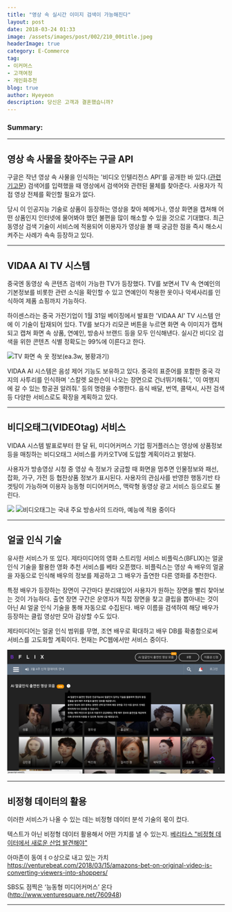 ```yaml
---
title: "영상 속 실시간 이미지 검색이 가능해진다"
layout: post
date: 2018-03-24 01:33
image: /assets/images/post/002/210_00title.jpeg
headerImage: true
category: E-Commerce
tag:
- 이커머스
- 고객여정
- 개인화추천
blog: true
author: Hyeyeon
description: 당신은 고객과 결혼했습니까?
---
```


### Summary:



---

## 영상 속 사물을 찾아주는 구글 API

구글은 작년 영상 속 사물을 인식하는 '비디오 인텔리전스 API'를 공개한 바 있다.([관련 기고문](http://www.itnews.or.kr/?p=21130)) 검색어를 입력했을 때 영상에서 검색어와 관련된 물체를 찾아준다. 사용자가 직접 영상 전체를 확인할 필요가 없다.

당시 이 인공지능 기술로 상품이 등장하는 영상을 찾아 헤메거나, 영상 화면을 캡쳐해 어떤 상품인지 인터넷에 물어봐야 했던 불편을 많이 해소할 수 있을 것으로 기대했다. 최근 동영상 검색 기술이 서비스에 적용되어 이용자가 영상을 볼 때 궁금한 점을 즉시 해소시켜주는 사례가 속속 등장하고 있다.

---

## VIDAA AI TV 시스템

중국엔 동영상 속 콘텐츠 검색이 가능한 TV가 등장했다. TV를 보면서 TV 속 연예인의 기본정보를 비롯한 관련 소식을 확인할 수 있고 연예인이 착용한 옷이나 악세사리를 인식하여 제품 쇼핑까지 가능하다.

하이센스라는 중국 가전기업이 1월 31일 베이징에서 발표한 'VIDAA AI' TV 시스템 안에 이 기술이 탑재되어 있다. TV를 보다가 리모콘 버튼을 누르면 화면 속 이미지가 캡쳐되고 캡쳐 화면 속 상품, 연예인, 방송사 브랜드 등을 모두 인식해낸다. 실시간 비디오 검색을 위한 콘텐츠 식별 정확도는 99%에 이른다고 한다.

![TV 화면 속 옷 정보(ea.3w, 봉황과기)](http://image.zdnet.co.kr/2018/02/02/hjyoo_jfsdlzhi0VLb6S.jpg)

VIDAA AI 시스템은 음성 제어 기능도 보유하고 있다. 중국의 표준어를 포함한 중국 각지의 사투리를 인식하며 '스칼렛 요한슨이 나오는 장면으로 건너뛰기해줘.', '이 여행지에 갈 수 있는 항공권 알려줘.' 등의 명령을 수행한다. 음식 배달, 번역, 콜택시, 사전 검색 등 다양한 서비스로도 확장을 계획하고 있다.

---

## 비디오태그(VIDEOtag) 서비스

VIDAA 시스템 발표로부터 한 달 뒤, 미디어커머스 기업 핑거플러스는 영상에 상품정보 등을 매칭하는 비디오태그 서비스를 카카오TV에 도입할 계획이라고 밝혔다.

사용자가 방송영상 시청 중 영상 속 정보가 궁금할 때 화면을 멈추면 인물정보와 패선, 잡화, 가구, 가전 등 협찬상품 정보가 표시된다. 사용자의 관심사를 반영한 행동기반 타겟팅이 가능하며 이용자 능동형 미디어커머스, 맥락형 동영상 광고 서비스 등으로도 불린다.

![](https://finger-plus.com/assets/img/videotag/videotag-00.png)
![비디오태그는 국내 주요 방송사의 드라마, 예능에 적용 중이다](https://finger-plus.com/assets/img/videotag/videotag-01.png)

---

## 얼굴 인식 기술

유사한 서비스가 또 있다. 제타미디어의 영화 스트리밍 서비스 비플릭스(BFLIX)는 얼굴 인식 기술을 활용한 영화 추천 서비스를 베타 오픈했다. 비플릭스는 영상 속 배우의 얼굴을 자동으로 인식해 배우의 정보를 제공하고 그 배우가 출연한 다른 영화를 추천한다.

특정 배우가 등장하는 장면이 구간마다 분리돼있어 사용자가 원하는 장면을 빨리 찾아보는 것이 가능하다. 출연 장면 구간은 운영자가 직접 장면을 찾고 클립을 뽑아내는 것이 아닌 AI 얼굴 인식 기술을 통해 자동으로 수집된다. 배우 이름을 검색하여 해당 배우가 등장하는 클립 영상만 모아 감상할 수도 있다.

제타미디어는 얼굴 인식 범위를 무명, 조연 배우로 확대하고 배우 DB를 확충함으로써 서비스를 고도화할 계획이다. 현재는 PC웹에서만 서비스 중이다.

![비플릭스 메인](/assets/images/post/002/211_01.png)

---

## 비정형 데이터의 활용

이러한 서비스가 나올 수 있는 데는 비정형 데이터 분석 기술의 몫이 컸다. 

텍스트가 아닌 비정형 데이터 활용해서 어떤 가치를 낼 수 있는지.
[베리타스 "비정형 데이터에서 새로운 산업 발견해야"](http://www.zdnet.co.kr/news/news_view.asp?artice_id=20180307155815)

아마존이 동여ㅕㅇ상으로 내고 있는 가치 https://venturebeat.com/2018/03/15/amazons-bet-on-original-video-is-converting-viewers-into-shoppers/

SBS도 점찍은 ‘능동형 미디어커머스’ 온다(http://www.venturesquare.net/760948)

---
